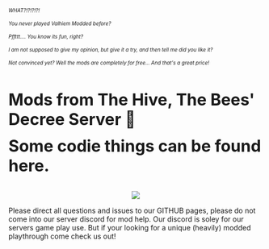 <font size="-2"><i>
WHAT?!?!?!?!<p>
You never played Valhiem Modded before? <p>
Pffttt.... You know its fun, right?<p>
I am not supposed to give my opinion, but give it a try, and then tell me did you like it?<p>
 Not convinced yet? Well the mods are completely for free... And that's a great price!<p>
</i></font>
<br>
<br>
<font size="+3"><b>
Mods from The Hive, The Bees' Decree Server :bee:
<p>
Some codie things can be found here.
</font></b>
<br>
<br>

<p align="center"><a href="https://discord.gg/Kwr9Fff3DF"><img src="https://i.imgur.com/NQNJtFF.png"></a></p>   
<p>   
Please direct all questions and issues to our GITHUB pages, please do not come into our server discord for mod help. Our discord is soley for our servers game play use. But if your looking for a unique (heavily) modded playthrough come check us out!
 
